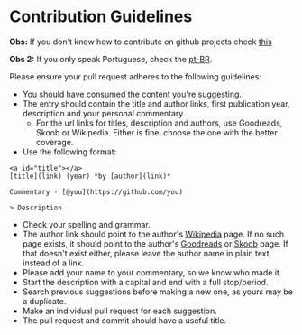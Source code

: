 # Contribution Guidelines

**Obs:** If you don't know how to contribute on github projects check [this](https://www.youtube.com/watch?v=yr6IzOGoMsQ)

**Obs 2:** If you only speak Portuguese, check the [pt-BR](CONTRIBUTING-PT-BR.md).

Please ensure your pull request adheres to the following guidelines:

- You should have consumed the content you're suggesting.
- The entry should contain the title and author links, first publication year, description and your personal commentary.
  - For the url links for titles, description and authors, use Goodreads, Skoob or Wikipedia. Either is fine, choose the one with the better coverage.
- Use the following format:

```
<a id="title"></a>
[title](link) (year) *by [author](link)*

Commentary - [@you](https://github.com/you)

> Description
```

- Check your spelling and grammar.
- The author link should point to the author's [Wikipedia](https://en.wikipedia.org) page. If no such page exists, it should point to the author's [Goodreads](https://goodreads.com) or [Skoob](https://www.skoob.com.br/) page. If that doesn't exist either, please leave the author name in plain text instead of a link.
- Please add your name to your commentary, so we know who made it.
- Start the description with a capital and end with a full stop/period.
- Search previous suggestions before making a new one, as yours may be a duplicate.
- Make an individual pull request for each suggestion.
- The pull request and commit should have a useful title.
